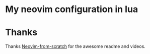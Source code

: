 # My neovim configuration in lua

# Thanks
Thanks [Neovim-from-scratch](https://github.com/LunarVim/Neovim-from-scratch) for the awesome readme and videos.
